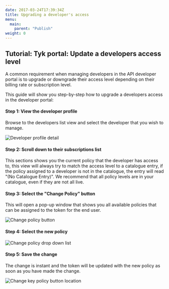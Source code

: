 ```yaml
---
date: 2017-03-24T17:39:34Z
title: Upgrading a developer's access
menu:
  main:
    parent: "Publish"
weight: 0 
---
```


## Tutorial: Tyk portal: Update a developers access level

A common requirement when managing developers in the API developer portal is to upgrade or downgrade their access level depending on their billing rate or subscription level.

This guide will show you step-by-step how to upgrade a developers access in the developer portal:

#### Step 1: View the developer profile

Browse to the developers list view and select the developer that you wish to manage.

![Developer profile detail][1]

#### Step 2: Scroll down to their subscriptions list

This sections shows you the current policy that the developer has access to, this view will always try to match the access level to a catalogue entry, if the policy assigned to a developer is not in the catalogue, the entry will read "(No Catalogue Entry)". We recommend that all policy levels are in your catalogue, even if they are not all live.

#### Step 3: Select the "Change Policy" button

This will open a pop-up window that shows you all available policies that can be assigned to the token for the end user.

![Change policy button][2]

#### Step 4: Select the new policy

![Change policy drop down list][3]

#### Step 5: Save the change

The change is instant and the token will be updated with the new policy as soon as you have made the change.

![Change key policy button location][4]

 [1]: /docs/img/dashboard/portal-management/developerEdit.png
 [2]: /docs/img/dashboard/portal-management/devChangePolicy.png
 [3]: /docs/img/dashboard/portal-management/selectPolicy.png
 [4]: /docs/img/dashboard/portal-management/saveKeyPolicy.png